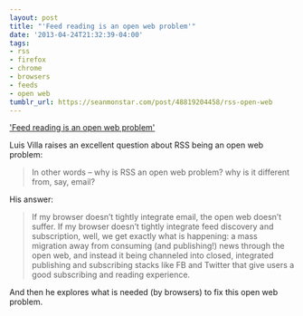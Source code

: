 ```yaml
---
layout: post
title: "'Feed reading is an open web problem'"
date: '2013-04-24T21:32:39-04:00'
tags:
- rss
- firefox
- chrome
- browsers
- feeds
- open web
tumblr_url: https://seanmonstar.com/post/48819204458/rss-open-web
---
```

['Feed reading is an open web problem'](http://tieguy.org/blog/2013/04/21/why-feed-reading-is-an-open-web-problem-and-what-browsers-could-do-about-it/)  

Luis Villa raises an excellent question about RSS being an open web problem:

> In other words – why is RSS an open web problem? why is it different from, say, email?

His answer:

> If my browser doesn’t tightly integrate email, the open web doesn’t suffer. If my browser doesn’t tightly integrate feed discovery and subscription, well, we get exactly what is happening: a mass migration away from consuming (and publishing!) news through the open web, and instead it being channeled into closed, integrated publishing and subscribing stacks like FB and Twitter that give users a good subscribing and reading experience.

And then he explores what is needed (by browsers) to fix this open web problem.

